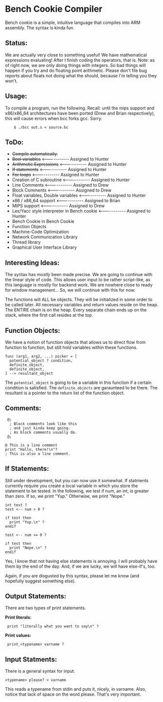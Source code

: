 Bench Cookie Compiler
=====================
Bench cookie is a simple, intuitive language that compiles into ARM assembly.
The syntax is kinda fun.

Status:
-------
We are actually very close to something useful! We have mathematical expressions
evaluating! After I finish coding the operators, that is. Note: as of right now,
we are only doing things with integers. So bad things will happen if you try and
do floating point arithmetic. Please don't file bug reports about floats not
doing what the should, because I'm telling you they won't.


Usage:
------
To compile a program, run the following. Recall: until the mips support and
x86/x86_64 architectures have been ported (Drew and Brian respectively), this
will cause errors when bcc forks gcc. Sorry.

```
    $ ./bcc out.s < source.bc
```

ToDo:
-----
 * ~~Compile automatically.~~
 * ~~Bool variables~~                         <----------- Assigned to Hunter
 * ~~Arithmetic Expressions~~                 <----------- Assigned to Hunter
 * ~~If statements~~                          <----------- Assigned to Hunter
 * ~~For loops~~			      <----------- Assigned to Hunter
 * Creation of C subroutine		      <----------- Assigned to Hunter
 * Line Comments                              <----------- Assigned to Drew
 * Block Comments                             <----------- Assigned to Drew
 * Float variables, Double variables          <----------- Assigned to Hunter
 * x86 / x86_64 support                       <----------- Assigned to Brian
 * MIPS support                               <----------- Assigned to Drew
 * Lex/Yacc style interpreter in Bench cookie <----------- Assigned to Hunter
 * Bench Cookie in Bench Cookie
 * Function Objects
 * Machine-Code Optimization
 * Network Communication Library
 * Thread library
 * Graphical User Interface Library

Interesting Ideas:
------------------
The syntax has *mostly* been made precise. We are going to continue with the linear style of code. This allows user input to be rather script-like, as this language is mostly for backend work. We are nowhere close to ready for window management... So, we will continue with this for now.

The functions will ALL be objects. They will be initialized in some order to be called later. All necessary variables and return values reside on the heap. The ENTIRE chain is on the heap. Every separate chain ends up on the stack, where the first call resides at the top.

Function Objects:
-----------------
We have a notion of function objects that allows us to direct flow from function to function,
but still hold variables within these functions.

```
func (arg1, arg2, ...) picker = [
  potential_object ? condition,
  definite_object,
  definite_object,
] --> resultant_object
```

The `potential_object` is going to be a variable in this function if a certain
condition is satisfied. The `definite_objects` are garaunteed to be there. The resultant
is a pointer to the return list of the function object.

Comments:
---------
```
 @;
  ; Block comments look like this
  ; and just kinda keep going.
  ; As block comments usually do.
 @;

@ This is a line comment
print "Hallo, there!\n"?
; This is also a line comment.
```

If Statements:
--------------
Still under development, but you can now use it somewhat.
If statments currently require you create a local variable
in which you store the statement to be tested. In the following,
we test if num, an int, is greater than zero. If so, we print
"Yup." Otherwise, we print "Nope."

```
int test ?
test <-- num > 0 ?

if test then
  print "Yup.\n" ?
endif

test <-- num <= 0 ?

if test then
  print "Nope.\n" ?
endif
```

Yes, I know that not having else statements is annoying.
I will probably have them by the end of the day. And, if
we are lucky, we will have else-if's, too.

Again, if you are disgusted by this syntax, please let me
know (and hopefully suggest something else).

Output Statements:
-----------------
There are two types of print statements.

**Print literals:**

```
 print "literally what you want to say\n" ?
```

**Print values:**

```
 print_<typename> varname ?
```

Input Statments:
----------------
There is a general syntax for input.

```
<typename> please? > varname
```

This reads a typename from stdin and puts it, nicely, in varname. Also, notice that lack of space on the word please. That's very important.

